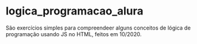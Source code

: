 # logica_programacao_alura

São exercícios simples para compreendeer alguns conceitos de lógica de programação usando JS no HTML, feitos em 10/2020.
